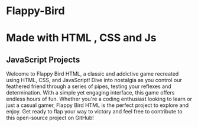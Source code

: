 # Flappy-Bird
<h1>Made with HTML , CSS and Js</h1>
<h2>JavaScript Projects</h2>


Welcome to Flappy Bird HTML, a classic and addictive game recreated using HTML, CSS, and JavaScript! Dive into nostalgia as you control our feathered friend through a series of pipes, testing your reflexes and determination. With a simple yet engaging interface, this game offers endless hours of fun. Whether you're a coding enthusiast looking to learn or just a casual gamer, Flappy Bird HTML is the perfect project to explore and enjoy. Get ready to flap your way to victory and feel free to contribute to this open-source project on GitHub!

